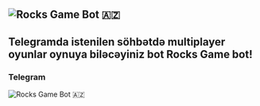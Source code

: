 ![Rocks Game Bot 🇦🇿](https://telegra.ph/file/5c242999b4efa27c107d5.jpg)
--------
   **Telegramda istenilen söhbətdə multiplayer oyunlar oynuya biləcəyiniz bot Rocks Game bot!**
--------
### Telegram 
![Rocks Game Bot 🇦🇿](https://t.me/RocksGameAzBot)